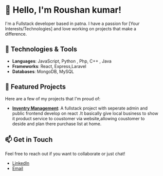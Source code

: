 # 👋 Hello, I'm Roushan kumar!

I'm a Fullstack developer based in patna. I have a passion for [Your Interests/Technologies] and love working on projects that make a difference.

## 💼 Technologies & Tools
- **Languages**: JavaScript, Python , Php, C++ , Java
- **Frameworks**: React, Express,Laravel
- **Databases**: MongoDB, MySQL 

<!--
## 📈 My GitHub Stats
![Your GitHub Stats](https://github-readme-stats.vercel.app/api?username=YourUsername&show_icons=true&theme=radical)
-->
## 🌟 Featured Projects
Here are a few of my projects that I'm proud of:

- **[Inventry Management](link-to-project)**: A fullstack project with seperate admin and public frontend develop on react .It basically give local business to show it product service to coustomer via website,allowing coustomer to deside and  plan there purchase list at home.



## 📫 Get in Touch
Feel free to reach out if you want to collaborate or just chat!  
- [LinkedIn](https://www.linkedin.com/in/roushan-kumar-764b691b4/)
- [Email](roushan.dec@gmail.com)

